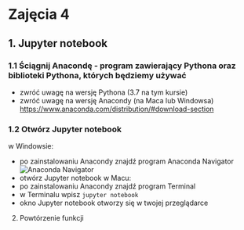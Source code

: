 # Zajęcia 4

## 1. Jupyter notebook
### 1.1 Ściągnij Anacondę - program zawierający Pythona oraz biblioteki Pythona, których będziemy używać
- zwróć uwagę na wersję Pythona (3.7 na tym kursie)
- zwróć uwagę na wersję Anacondy (na Maca lub Windowsa)
https://www.anaconda.com/distribution/#download-section

### 1.2 Otwórz Jupyter notebook
w Windowsie: 
- po zainstalowaniu Anacondy znajdź program Anaconda Navigator
![Anaconda Navigator](https://cdn-images-1.medium.com/max/2400/1*8VwF5RUh4vEf4FfrKMw7qg.png)
- otwórz Jupyter notebook
w Macu:
- po zainstalowaniu Anacondy znajdź program Terminal
- w Terminalu wpisz `jupyter notebook`
- okno Jupyter notebook otworzy się w twojej przeglądarce


2. Powtórzenie funkcji
